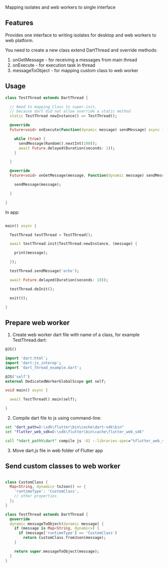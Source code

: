 Mapping isolates and web workers to single interface

## Features

Provides one interface to writing isolates for desktop and web workers to web platform.

You need to create a new class extend DartThread and override methods:

1. onGetMessage - for receiving a messages from main thread
2. onExecute - for execution task in thread
3. messageToObject - for mapping custom class to web worker

## Usage

```dart
class TestThread extends DartThread {

  // Need to mapping Class to super.init, 
  // because dart did not allow override a static method
  static TestThread newInstance() => TestThread(); 

  @override
  Future<void> onExecute(Function(dynamic message) sendMessage) async {

    while (true) {
      sendMessage(Random().nextInt(100));
      await Future.delayed(Duration(seconds: 1));
    }

  }

  @override
  Future<void> onGetMessage(message, Function(dynamic message) sendMessage) async {

    sendMessage(message);

  }

}
```

In app:
```dart

main() async {

  TestThread testThread = TestThread();

  await testThread.init(TestThread.newInstance, (message) {

    print(message);

  });

  testThread.sendMessage('echo');

  await Future.delayed(Duration(seconds: 10));

  testThread.deInit();

  exit(0);

}

```

## Prepare web worker

1. Create web worker dart file with name of a class, for example TestThread.dart:

```dart
@JS()

import 'dart:html';
import 'dart:js_interop';
import 'dart_thread_example.dart';

@JS('self')
external DedicatedWorkerGlobalScope get self;

void main() async {

  await TestThread().main(self);

}
```

2. Compile dart file to js using command-line:

```cmd
set "dart_path=D:\sdk\flutter\bin\cache\dart-sdk\bin"
set "flutter_web_sdk=D:\sdk\flutter\bin\cache\flutter_web_sdk"

call "%dart_path%\dart" compile js -O2 --libraries-spec="%flutter_web_sdk"\libraries.json -o web/TestThread.dart.js lib/TestThread.dart || pause
```

3. Move dart.js file in web folder of Flutter app  
 
## Send custom classes to web worker

```dart

class CustomClass {
  Map<String, dynamic> toJson() => {
    'runtimeType': 'CustomClass',
    // other properties
  };
}

class TestThread extends DartThread {
  @override
  dynamic messageToObject(dynamic message) {
    if (message is Map<String, dynamic>) {
      if (message['runtimeType'] == 'CustomClass') 
        return CustomClass.fromJson(message);
    }

    return super.messageToObject(message);
  }
}

```

